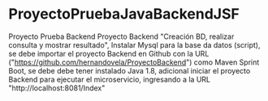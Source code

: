 # ProyectoPruebaJavaBackendJSF
Proyecto Prueba Backend
Proyecto Backend "Creación BD, realizar consulta y mostrar resultado", Instalar Mysql para la base da datos (script), se debe importar el proyecto Backend en Github con la URL ("https://github.com/hernandovela/ProyectoBackend") como Maven Sprint Boot, se debe debe tener instalado Java 1.8, adicional iniciar el proyecto Backend para ejecutar el microservicio, ingresando a la URL "http://localhost:8081/Index"
